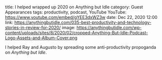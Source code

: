 title: I helped wrapped up 2020 on Anything but Idle
category: Guest Appearances
tags: productivity, podcast, YouTube
YouTube: https://www.youtube.com/embed/gYEE3dxWZ3w
date: Dec 22, 2020 12:00
link: https://anythingbutidle.com/035-best-productivity-and-technology-stories-in-review-for-2020/
image: https://anythingbutidle.com/wp-content/uploads/sites/8/2020/02/cropped-Anything-But-Idle-Podcast-Logo-Assets-and-Album-Cover.png

I helped Ray and Augusto by spreading some anti-productivity propoganda on _Anything but Idle_.